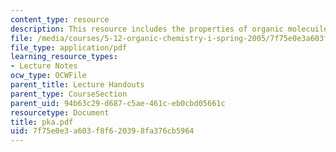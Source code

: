 ```yaml
---
content_type: resource
description: This resource includes the properties of organic molecuiles.
file: /media/courses/5-12-organic-chemistry-i-spring-2005/7f75e0e3a603f8f620398fa376cb5964_pka.pdf
file_type: application/pdf
learning_resource_types:
- Lecture Notes
ocw_type: OCWFile
parent_title: Lecture Handouts
parent_type: CourseSection
parent_uid: 94b63c29-d687-c5ae-461c-eb0cbd05661c
resourcetype: Document
title: pka.pdf
uid: 7f75e0e3-a603-f8f6-2039-8fa376cb5964
---
```

